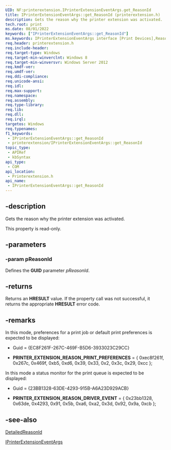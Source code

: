 ```yaml
---
UID: NF:printerextension.IPrinterExtensionEventArgs.get_ReasonId
title: IPrinterExtensionEventArgs::get_ReasonId (printerextension.h)
description: Gets the reason why the printer extension was activated.
tech.root: print
ms.date: 08/01/2022
keywords: ["IPrinterExtensionEventArgs::get_ReasonId"]
ms.keywords: IPrinterExtensionEventArgs interface [Print Devices],ReasonId property, IPrinterExtensionEventArgs.ReasonId, IPrinterExtensionEventArgs.get_ReasonId, IPrinterExtensionEventArgs::ReasonId, IPrinterExtensionEventArgs::get_ReasonId, ReasonId property [Print Devices], ReasonId property [Print Devices],IPrinterExtensionEventArgs interface, get_ReasonId, print.iprinterextensioneventargs_reasonid, printerextension/IPrinterExtensionEventArgs::ReasonId, printerextension/IPrinterExtensionEventArgs::get_ReasonId
req.header: printerextension.h
req.include-header: 
req.target-type: Windows
req.target-min-winverclnt: Windows 8
req.target-min-winversvr: Windows Server 2012
req.kmdf-ver: 
req.umdf-ver: 
req.ddi-compliance: 
req.unicode-ansi: 
req.idl: 
req.max-support: 
req.namespace: 
req.assembly: 
req.type-library: 
req.lib: 
req.dll: 
req.irql: 
targetos: Windows
req.typenames: 
f1_keywords:
 - IPrinterExtensionEventArgs::get_ReasonId
 - printerextension/IPrinterExtensionEventArgs::get_ReasonId
topic_type:
 - APIRef
 - kbSyntax
api_type:
 - COM
api_location:
 - Printerextension.h
api_name:
 - IPrinterExtensionEventArgs::get_ReasonId
---
```


## -description

Gets the reason why the printer extension was activated.

This property is read-only.

## -parameters

### -param pReasonId

Defines the **GUID** parameter *pReasonId*.

## -returns

Returns an **HRESULT** value. If the property call was not successful, it returns the appropriate **HRESULT** error code.

## -remarks

In this mode, preferences for a print job or default print preferences is expected to be displayed:

- Guid = {EC8F261F-267C-469F-B5D6-3933023C29CC}

- **PRINTER_EXTENSION_REASON_PRINT_PREFERENCES** = { 0xec8f261f, 0x267c, 0x469f, 0xb5, 0xd6, 0x39, 0x33, 0x2, 0x3c, 0x29, 0xcc };

In this mode a status monitor for the print queue is expected to be displayed:

- Guid = {23BB1328-63DE-4293-915B-A6A23D929ACB}

- **PRINTER_EXTENSION_REASON_DRIVER_EVENT** = { 0x23bb1328, 0x63de, 0x4293, 0x91, 0x5b, 0xa6, 0xa2, 0x3d, 0x92, 0x9a, 0xcb };

## -see-also

[DetailedReasonId](./nf-printerextension-iprinterextensioneventargs-get_detailedreasonid.md)

[IPrinterExtensionEventArgs](./nn-printerextension-iprinterextensioneventargs.md)
